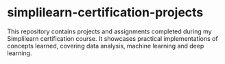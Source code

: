 # simplilearn-certification-projects
This repository contains projects and assignments completed during my Simplilearn certification course. It showcases practical implementations of concepts learned, covering data analysis, machine learning and deep learning.
